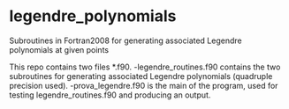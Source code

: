 # legendre_polynomials
Subroutines in Fortran2008 for generating associated Legendre polynomials at given points

This repo contains two files *.f90. 
-legendre_routines.f90 contains the two subroutines for generating associated Legendre polynomials (quadruple precision used).
-prova_legendre.f90 is the main of the program, used for testing legendre_routines.f90 and producing an output.
